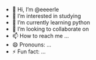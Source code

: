 - 👋 Hi, I’m @eeeerle
- 👀 I’m interested in studying
- 🌱 I’m currently learning python
- 💞️ I’m looking to collaborate on 
- 📫 How to reach me ...
- 😄 Pronouns: ...
- ⚡ Fun fact: ...

<!---
eeeerle/eeeerle is a ✨ special ✨ repository because its `README.md` (this file) appears on your GitHub profile.
You can click the Preview link to take a look at your changes.
--->
